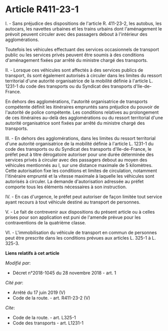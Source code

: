 # Article R411-23-1

I. - Sans préjudice des dispositions de l'article R. 411-23-2, les autobus, les autocars, les navettes urbaines et les trains
urbains dont l'aménagement le prévoit peuvent circuler avec des passagers debout à l'intérieur des agglomérations.

Toutefois les véhicules effectuant des services occasionnels de transport public ou les services privés peuvent être soumis à
des conditions d'aménagement fixées par arrêté du ministre chargé des transports.

II. - Lorsque ces véhicules sont affectés à des services publics de transport, ils sont également autorisés à circuler dans
les limites du ressort territorial d'une autorité organisatrice de la mobilité définie à l'article L. 1231-1 du code des
transports ou du Syndicat des transports d'Ile-de-France.

En dehors des agglomérations, l'autorité organisatrice de transports compétente définit les itinéraires empruntés sans
préjudice du pouvoir de l'autorité de police compétente. Les conditions relatives au prolongement de ces itinéraires au-delà
des agglomérations ou du ressort territorial d'une autorité organisatrice sont fixées par arrêté du ministre chargé des
transports.

III. - En dehors des agglomérations, dans les limites du ressort territorial d'une autorité organisatrice de la mobilité
définie à l'article L. 1231-1 du code des transports ou du Syndicat des transports d'Ile-de-France, le préfet peut à titre
dérogatoire autoriser pour une durée déterminée des services privés à circuler avec des passagers debout au moyen des
véhicules mentionnés au I, sur une distance maximale de 5 kilomètres. Cette autorisation fixe les conditions et limites de
circulation, notamment l'itinéraire emprunté et la vitesse maximale à laquelle les véhicules sont autorisés à circuler. La
demande d'autorisation adressée au préfet comporte tous les éléments nécessaires à son instruction.

IV. - En cas d'urgence, le préfet peut autoriser de façon limitée tout service ayant recours à tout véhicule destiné au
transport de personnes.

V. - Le fait de contrevenir aux dispositions du présent article ou à celles prises pour son application est puni de l'amende
prévue pour les contraventions de la quatrième classe.

VI. - L'immobilisation du véhicule de transport en commun de personnes peut être prescrite dans les conditions prévues aux
articles L. 325-1 à L. 325-3.

**Liens relatifs à cet article**

_Modifié par_:

  - Décret n°2018-1045 du 28 novembre 2018 - art. 1

_Cité par_:

  - Arrêté du 17 juin 2019 (V)
  - Code de la route. - art. R411-23-2 (V)

_Cite_:

  - Code de la route. - art. L325-1
  - Code des transports - art. L1231-1
